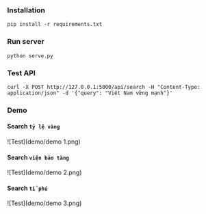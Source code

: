 ### Installation

```
pip install -r requirements.txt
```

### Run server

```
python serve.py
```

### Test API

```
curl -X POST http://127.0.0.1:5000/api/search -H "Content-Type: application/json" -d '{"query": "Việt Nam vững mạnh"}'

```

### Demo
#### Search `tỷ lệ vàng`

![Test](demo/demo 1.png)

#### Search `viện bảo tàng`

![Test](demo/demo 2.png)

#### Search `tỉ phú`

![Test](demo/demo 3.png)